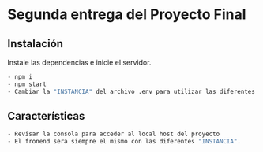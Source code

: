 # Segunda entrega del Proyecto Final
## Instalación
Instale las dependencias e inicie el servidor.
```sh
- npm i
- npm start
- Cambiar la "INSTANCIA" del archivo .env para utilizar las diferentes formas de almancenamineo.
```
## Características
```sh
- Revisar la consola para acceder al local host del proyecto
- El fronend sera siempre el mismo con las diferentes "INSTANCIA".
```


